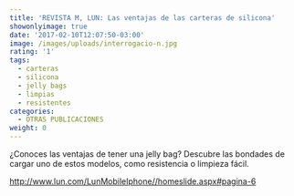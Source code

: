 ```yaml
---
title: 'REVISTA M, LUN: Las ventajas de las carteras de silicona'
showonlyimage: true
date: '2017-02-10T12:07:50-03:00'
image: /images/uploads/interrogacio-n.jpg
rating: '1'
tags:
  - carteras
  - silicona
  - jelly bags
  - limpias
  - resistentes
categories:
  - OTRAS PUBLICACIONES
weight: 0
---
```

¿Conoces las ventajas de tener una jelly bag? Descubre las bondades de cargar uno de estos modelos, como resistencia o limpieza fácil. 

http://www.lun.com/LunMobileIphone//homeslide.aspx#pagina-6
